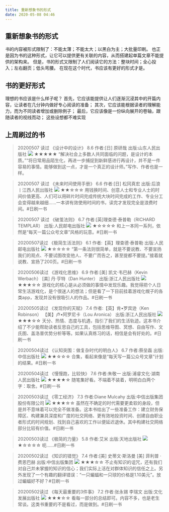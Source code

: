 ```yaml
---
title: 重新想象书的形式
date: 2020-05-08 04:46
---
```


## 重新想象书的形式
书的内容被形式限制了：不能太薄；不能太大；以黑白为主；大批量印刷。
也正是因为书的这种形式，让它可以提供更有关联的内容，从而搭建起单篇文章不能提供的架构来。
但是，书的形式又限制了人们阅读它的方法：整块时间；全心投入；左右翻页；低头弯腰。
在现在这个时代，书应该有更好的形式才是。
## 书的更好形式
理想的书应该是什么样子呢？
首先，它应该能提供让人们逐渐沉浸其中的开篇内容，让读者在几分钟内做好专心阅读的准备；
其次，它应该能根据读者的理解能力，而为不同读者增加或删除例子；
最后，它应该像是一份纵向展开的卷轴，跟随读者的视线而动；
这些设想都不难实现
## 上周刷过的书
>20200507 读过
>《设计中的设计》  8.6
>作者:[日] 原研哉
>出版:山东人民出版社
>![](./_image/2020-05-08/2020-05-08-04-59-22.jpg)
>★★★★★ “解决社会上多数人共同面临的问题，是设计的本质。”“将日常用品陌生化，再进一步捕捉到新鲜感进行再设计，并不是一件容易的事情。能够做到这一点，才是一个真正的设计师。”写作、作者也是一样。

>20200507 读过
>《未来时间使用手册》  6.6
>作者:[日] 松冈真宏
>出版:后浪丨江西人民出版社
>![](./_image/2020-05-08/2020-05-08-04-59-13.jpg)
>★★☆☆☆ 用钱换时间、创意人士和专业人士的时间价值更高、人们可以用碎片时间完成传统大块时间完成的工作、专业分工会变得越来越细……一本讲有效使用时间的书，读完才发现完全是浪费时间。#日刷一书

>20200507 读过
>《破茧法则》  6.7
>作者:[英]理查德·泰普勒（RICHARD TEMPLAR）
>出版:人民邮电出版社
>![](./_image/2020-05-08/2020-05-08-04-59-02.jpg)
>★☆☆☆☆ 和上一本同一系列，依然是“每天一篇公众号文章”风格的玩意。#日刷一书

>20200507读过
>《极简生活法则》  6.1
>作者:【英】理查德·泰普勒
>出版:人民邮电出版社
>![](./_image/2020-05-08/2020-05-08-04-58-53.jpg)
>★☆☆☆☆ “第一条法则很简单，就是不要说教、不要宣扬我们的观点、不要试图改变他人、不要广而告之，甚至提都不要提。”接着就说教、宣扬了200页。#日刷一书

>20200506读过
>《游戏化思维》  6.9
>作者:[美] 凯文·韦巴赫（Kevin Werbach） [美] 丹·亨特（Dan Hunter）
>出版:浙江人民出版社
>![](./_image/2020-05-08/2020-05-08-04-58-44.jpg)
>★★★☆☆ 游戏化的核心是从必须做的事情中发现乐趣。我觉得把个人日常生活游戏化，是个很迷人的想法；但是看了一下目前挂着游戏化幌子的各类app，发现并没有很吸引人的作品。#日刷一书

>20200505读过
>《发现你的天赋》  7.4
>作者:【英】肯•罗宾逊（Ken Robinson） 【美】卢•阿罗尼卡（Lou Aronica）
>出版:浙江人民出版社
>![](./_image/2020-05-08/2020-05-08-04-58-35.jpg)
>★★★☆☆ 天分、热情、态度与机遇，指引了我们的生活轨迹。这本书介绍了不少能帮助读者反思自己的工具，包括思维导图、冥想、自由写作、文氏图、盖洛普优势分析等等。如果认真练习的话，相信是会有好处的。#日刷一书

>20200504读过
>《认知突围：做复杂时代的明白人》  6.7
>作者:蔡垒磊
>出版:中信出版社
>![](./_image/2020-05-08/2020-05-08-04-58-25.jpg)
>★★☆☆☆ 合集，看起来像是“每天写一篇公众号文章”计划的结果。#日刷一书

>20200504读过
>《慢慢跑，比较快》  7.6
>作者:朱敬一
>出版:浦睿文化·湖南人民出版社
>![](./_image/2020-05-08/2020-05-08-04-58-16.jpg)
>★★★★☆ 随笔集好看。不端着不装着，明明白白两个字：取舍。#日刷一书

>20200503读过
>《零工经济》  7.3
>作者:Diane Mulcahy
>出版:中信出版集团股份有限公司
>![](./_image/2020-05-08/2020-05-08-04-57-56.jpg)
>★★★☆☆ 虽然在不确定的时代需要更柔软的身段，但是并不意味着可以完全不做准备。这本书给出了一些准备工作：建立财务保障区、构建兼具深度和广度的社交网络、更有效地投资时间、创建自由职业者形式的时间规划、找到自己喜欢的工作以便延迟退休。其中构建社交网络部分比较有价值。#日刷一书

>20200503读过
>《极简的力量》  5.8
>作者:艾米
>出版:天地出版社
>![](./_image/2020-05-08/2020-05-08-04-57-44.jpg)
>★☆☆☆☆ 呃……#日刷一书


>20200502读过
>《知识的错觉》  7.4
>作者:[美] 史蒂文·斯洛曼 [美] 菲利普 ·费恩巴赫
>出版:中信出版集团
>![](./_image/2020-05-08/2020-05-08-04-55-22.jpg)
>★★★☆☆ 不止有知识的诅咒，还有我们对自己并未掌握的知识的信心；我们实际上活在对群体知识的信任之上。另外发现了一个有趣的翻译错误：“一只蝙蝠和一只球的价格是1.10美元”。放过蝙蝠好不好？#日刷一书

>20200502读过
>《每天最重要的3件事》  7.2
>作者:张永锡 李瑞文
>出版:文化发展出版社
>![](./_image/2020-05-08/2020-05-08-04-55-09.jpg)
>★★★☆☆ 看每一部分的总结即可。内容不多，也是老生常谈。这类书重要的不是看过，而是做到。#日刷一书
